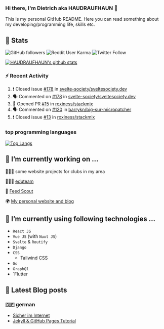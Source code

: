 ### Hi there, I'm Dietrich aka HAUDRAUFHAUN 👋

This is my personal GitHub README. Here you can read something about my developing/programming life, skills etc.

<!--
**HAUDRAUFHAUN/HAUDRAUFHAUN** is a ✨ _special_ ✨ repository because its `README.md` (this file) appears on your GitHub profile.

Here are some ideas to get you started:

- 🔭 I’m currently working on ...
- 🌱 I’m currently learning ...
- 👯 I’m looking to collaborate on ...
- 🤔 I’m looking for help with ...
- 💬 Ask me about ...
- 📫 How to reach me: ...
- 😄 Pronouns: ...
- ⚡ Fun fact: ...
-->

## :rocket: Stats

 ![GitHub followers](https://img.shields.io/github/followers/HAUDRAUFHAUN?label=GitHub-Followers&logo=GitHub&style=for-the-badge) ![Reddit User Karma](https://img.shields.io/reddit/user-karma/combined/haudraufhaun?logo=reddit&style=for-the-badge) ![Twitter Follow](https://img.shields.io/twitter/follow/haudraufhaun1?color=%231da1f2&logo=twitter&logoColor=%231da1f2&style=for-the-badge)
  
[![HAUDRAUFHAUN's github stats](https://github-readme-stats.vercel.app/api?username=HAUDRAUFHAUN&show_icons=true&theme=vue-dark&hide_border=true)](https://github.com/anuraghazra/github-readme-stats)

### ⚡ Recent Activity

<!--START_SECTION:activity-->
1. ❗️ Closed issue [#178](https://github.com/svelte-society/sveltesociety.dev/issues/178) in [svelte-society/sveltesociety.dev](https://github.com/svelte-society/sveltesociety.dev)
2. 🗣 Commented on [#178](https://github.com/svelte-society/sveltesociety.dev/issues/178) in [svelte-society/sveltesociety.dev](https://github.com/svelte-society/sveltesociety.dev)
3. 💪 Opened PR [#15](https://github.com/roxiness/stackmix/pull/15) in [roxiness/stackmix](https://github.com/roxiness/stackmix)
4. 🗣 Commented on [#120](https://github.com/barrykn/big-sur-micropatcher/issues/120) in [barrykn/big-sur-micropatcher](https://github.com/barrykn/big-sur-micropatcher)
5. ❗️ Closed issue [#13](https://github.com/roxiness/stackmix/issues/13) in [roxiness/stackmix](https://github.com/roxiness/stackmix)
<!--END_SECTION:activity-->

### top programming languages
[![Top Langs](https://github-readme-stats.vercel.app/api/top-langs/?username=HAUDRAUFHAUN&theme=vue-dark&hide_border=true)](https://github.com/anuraghazra/github-readme-stats)

## 🔭 I’m currently working on ...

👨🏻‍💼 some website projects for clubs in my area

👨🏻‍🏫 <a href="https://github.com/HAUDRAUFHAUN/eduteam">eduteam</a>

📰 [Feed Scout](https://github.com/HAUDRAUFHAUN/feed-scout)

🌍 <a href="https://haudraufhauns.vercel.app/">My personal website and blog</a>


## 🌱 I’m currently using following technologies ...

- `React JS` 
- `Vue JS` (with `Nuxt JS`)
- `Svelte` & `Routify`
- `Django`
- `CSS`
  - Tailwind CSS
- `Go`
- `GraphQl`
- `Flutter

## 📕 Latest Blog posts 

### 🇩🇪 german

<!-- BLOG-POST-LIST:START -->
- [Sicher im Internet](https://haudraufhauns.vercel.app/blog/sicher-im-internet)
- [Jekyll &amp; GitHub Pages Tutorial](https://haudraufhauns.vercel.app/blog/jekyll-tutorial/)

